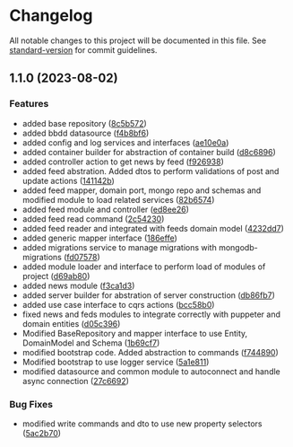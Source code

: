 # Changelog

All notable changes to this project will be documented in this file. See [standard-version](https://github.com/conventional-changelog/standard-version) for commit guidelines.

## 1.1.0 (2023-08-02)


### Features

* added base repository ([8c5b572](https://github.com/alberto-leon-crespo/dailytrends-frameworkless/commit/8c5b572c57174075265c09fda5a38bce41b94f1f))
* added bbdd datasource ([f4b8bf6](https://github.com/alberto-leon-crespo/dailytrends-frameworkless/commit/f4b8bf6dd3cf4a16623a8b871480fbed3e00b58a))
* added config and log services and interfaces ([ae10e0a](https://github.com/alberto-leon-crespo/dailytrends-frameworkless/commit/ae10e0ac0d7a2d1faf0a11d679bf4ac3348aa14c))
* added container builder for abstraction of container build ([d8c6896](https://github.com/alberto-leon-crespo/dailytrends-frameworkless/commit/d8c689649bf220f4f4e68d931bf6f75a1a317ace))
* added controller action to get news by feed ([f926938](https://github.com/alberto-leon-crespo/dailytrends-frameworkless/commit/f92693807cf48ed5fcec97af5e3fadb275593850))
* added feed abstration. Added dtos to perform validations of post and update actions ([141142b](https://github.com/alberto-leon-crespo/dailytrends-frameworkless/commit/141142b57639aa144a2bf9ee32f8ea33cdaba83e))
* added feed mapper, domain port, mongo repo and schemas and modified module to load related services ([82b6574](https://github.com/alberto-leon-crespo/dailytrends-frameworkless/commit/82b657442d63464d97c6e3d2a879e49fa550a979))
* added feed module and controller ([ed8ee26](https://github.com/alberto-leon-crespo/dailytrends-frameworkless/commit/ed8ee26fad9a7d1d6bbe3f37916dd3d115256a19))
* added feed read command ([2c54230](https://github.com/alberto-leon-crespo/dailytrends-frameworkless/commit/2c542306c302fdd0b2a462997ed8a4cb714b79c0))
* added feed reader and integrated with feeds domain model ([4232dd7](https://github.com/alberto-leon-crespo/dailytrends-frameworkless/commit/4232dd78d36a8a2c6b7f1a3e3354d1c524c71359))
* added generic mapper interface ([186effe](https://github.com/alberto-leon-crespo/dailytrends-frameworkless/commit/186effe50fe67e83d33613b206e688eef3de9917))
* added migrations service to manage migrations with mongodb-migrations ([fd07578](https://github.com/alberto-leon-crespo/dailytrends-frameworkless/commit/fd075784f5b66596474fb10f21b492966a3019da))
* added module loader and interface to perform load of modules of project ([d69ab80](https://github.com/alberto-leon-crespo/dailytrends-frameworkless/commit/d69ab80d52c184802b4275c8fac2d8d290f913b6))
* added news module ([f3ca1d3](https://github.com/alberto-leon-crespo/dailytrends-frameworkless/commit/f3ca1d3fbbab92847dea0e525a3d3ff6d72ed09b))
* added server builder for abstration of server construction ([db86fb7](https://github.com/alberto-leon-crespo/dailytrends-frameworkless/commit/db86fb70ccfe22ed42816fa89b1fee2a0048f2b4))
* added use case interface to cqrs actions ([bcc58b0](https://github.com/alberto-leon-crespo/dailytrends-frameworkless/commit/bcc58b0f6e19d4087b1fc2e2f0e4004e0ab411a6))
* fixed news and feds modules to integrate correctly with puppeter and domain entities ([d05c396](https://github.com/alberto-leon-crespo/dailytrends-frameworkless/commit/d05c3960896314eebaafa29a290121941c3ec7e1))
* Modified BaseRepository and mapper interface to use Entity, DomainModel and Schema ([1b69cf7](https://github.com/alberto-leon-crespo/dailytrends-frameworkless/commit/1b69cf735e81ec6e642b296a2e092f0cd10a65db))
* modified bootstrap code. Added abstraction to commands ([f744890](https://github.com/alberto-leon-crespo/dailytrends-frameworkless/commit/f7448900a97ad23fdfd3f3fc628fe216ea697488))
* Modified bootstrap to use logger service ([5a1e811](https://github.com/alberto-leon-crespo/dailytrends-frameworkless/commit/5a1e811c2588a2342debcf40dd7159a20cbe981a))
* modified datasource and common module to autoconnect and handle async connection ([27c6692](https://github.com/alberto-leon-crespo/dailytrends-frameworkless/commit/27c6692878fbeb89a109a2c538a50e906ff050f5))


### Bug Fixes

* modified write commands and dto to use new property selectors ([5ac2b70](https://github.com/alberto-leon-crespo/dailytrends-frameworkless/commit/5ac2b708cd8c01bc1f18e9361f4de7f25e9b8238))
